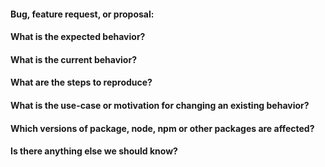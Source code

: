 #### Bug, feature request, or proposal:


#### What is the expected behavior?


#### What is the current behavior?


#### What are the steps to reproduce?


#### What is the use-case or motivation for changing an existing behavior?


#### Which versions of package, node, npm or other packages are affected?


#### Is there anything else we should know?



